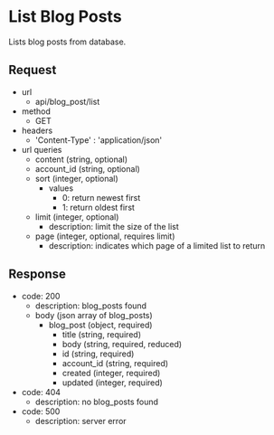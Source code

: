 # List Blog Posts
Lists blog posts from database.

## Request
- url
  - api/blog_post/list
- method
  - GET
- headers
  - 'Content-Type' : 'application/json'
- url queries
  - content (string, optional)
  - account_id (string, optional)
  - sort (integer, optional)
    - values
      - 0: return newest first
      - 1: return oldest first
  - limit (integer, optional)
    - description: limit the size of the list
  - page (integer, optional, requires limit)
    - description: indicates which page of a limited list to return

## Response
- code: 200
  - description: blog_posts found
  - body (json array of blog_posts)
    - blog_post (object, required)
      - title (string, required)
      - body (string, required, reduced)
      - id (string, required)
      - account_id (string, required)
      - created (integer, required)
      - updated (integer, required)
- code: 404
  - description: no blog_posts found
- code: 500
  - description: server error
